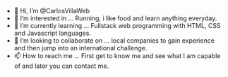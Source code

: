 - 👋 Hi, I’m @CarlosVillaWeb
- 👀 I’m interested in ... Running, i like food and learn anything everyday.
- 🌱 I’m currently learning ... Fullstack web programming with HTML, CSS and Javascript languages. 
- 💞️ I’m looking to collaborate on ... local companies to gain experience and then jump into an international challenge.
- 📫 How to reach me  ... First get to know me and see what I am capable of and later you can contact me.
<!---
CarlosVillaWeb/CarlosVillaWeb is a ✨ special ✨ repository because its `README.md` (this file) appears on your GitHub profile.
You can click the Preview link to take a look at your changes.
--->
